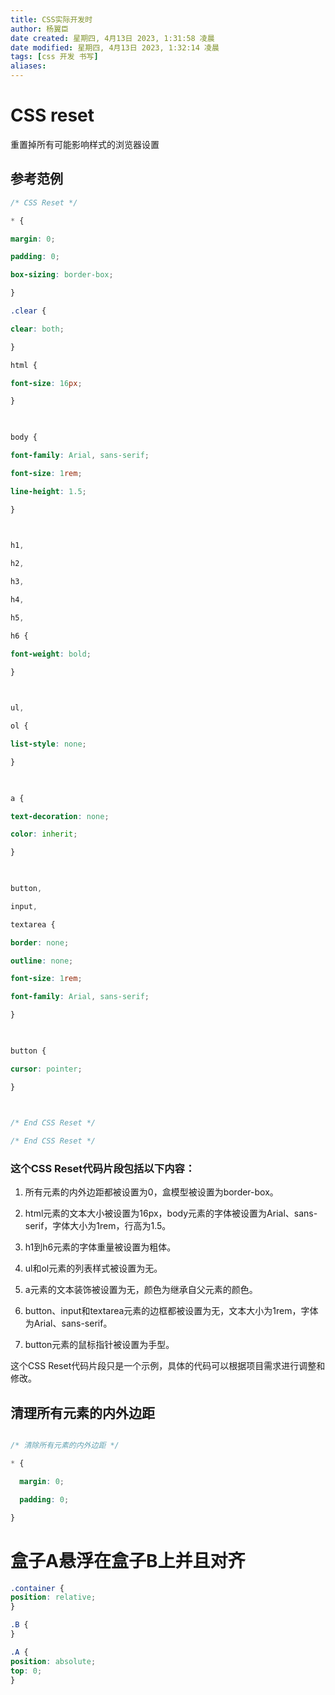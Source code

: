 ```yaml
---
title: CSS实际开发时
author: 杨翼臣
date created: 星期四, 4月13日 2023, 1:31:58 凌晨
date modified: 星期四, 4月13日 2023, 1:32:14 凌晨
tags: [css 开发 书写]
aliases: 
---
```


# CSS reset
重置掉所有可能影响样式的浏览器设置

## 参考范例
```css
/* CSS Reset */

* {

margin: 0;

padding: 0;

box-sizing: border-box;

}

.clear {

clear: both;

}

html {

font-size: 16px;

}

  

body {

font-family: Arial, sans-serif;

font-size: 1rem;

line-height: 1.5;

}

  

h1,

h2,

h3,

h4,

h5,

h6 {

font-weight: bold;

}

  

ul,

ol {

list-style: none;

}

  

a {

text-decoration: none;

color: inherit;

}

  

button,

input,

textarea {

border: none;

outline: none;

font-size: 1rem;

font-family: Arial, sans-serif;

}

  

button {

cursor: pointer;

}

  

/* End CSS Reset */

/* End CSS Reset */

```
### 这个CSS Reset代码片段包括以下内容：
1. 所有元素的内外边距都被设置为0，盒模型被设置为border-box。
2. html元素的文本大小被设置为16px，body元素的字体被设置为Arial、sans-serif，字体大小为1rem，行高为1.5。

1. h1到h6元素的字体重量被设置为粗体。
2. ul和ol元素的列表样式被设置为无。
3. a元素的文本装饰被设置为无，颜色为继承自父元素的颜色。
4. button、input和textarea元素的边框都被设置为无，文本大小为1rem，字体为Arial、sans-serif。
5. button元素的鼠标指针被设置为手型。

这个CSS Reset代码片段只是一个示例，具体的代码可以根据项目需求进行调整和修改。
## 清理所有元素的内外边距
    
```css

/* 清除所有元素的内外边距 */

* {

  margin: 0;

  padding: 0;

}

```

# 盒子A悬浮在盒子B上并且对齐

```css
.container {
position: relative;
}

.B {
}

.A {
position: absolute;
top: 0;
}
```
